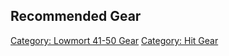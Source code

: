 ## Recommended Gear

[Category: Lowmort 41-50 Gear](Category:_Lowmort_41-50_Gear "wikilink")
[Category: Hit Gear](Category:_Hit_Gear "wikilink")
